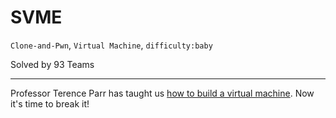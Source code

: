 # SVME

`Clone-and-Pwn`, `Virtual Machine`, `difficulty:baby`

Solved by 93 Teams

---

Professor Terence Parr has taught us [how to build a virtual machine](https://www.slideshare.net/parrt/how-to-build-a-virtual-machine). Now it's time to break it!